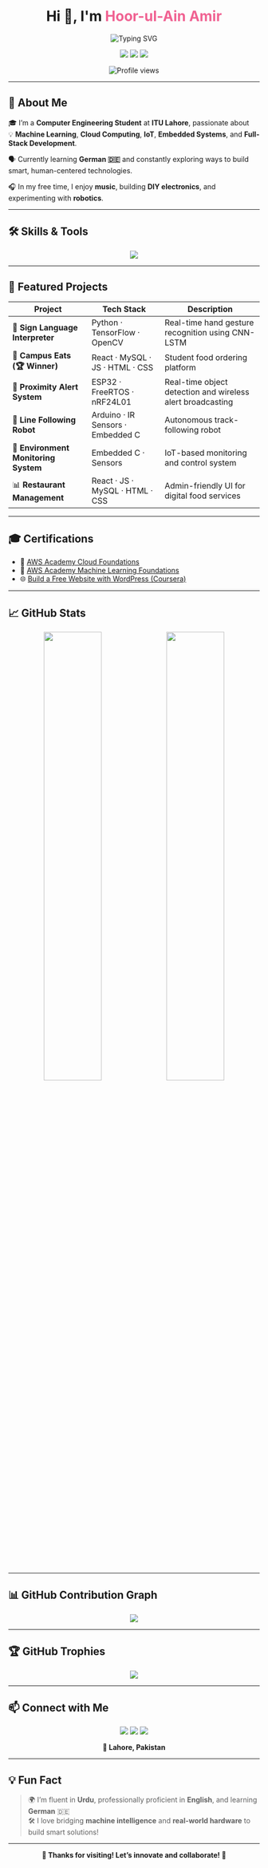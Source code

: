 <!-- 🌟 Advanced & Interactive GitHub Profile for Hoor-ul-Ain Amir -->

<h1 align="center">Hi 👋, I'm <span style="color:#f06292;"><strong>Hoor-ul-Ain Amir</strong></span></h1>

<p align="center">
  <img src="https://readme-typing-svg.demolab.com?font=Fira+Code&size=22&pause=1000&color=F70000&center=true&width=1000&lines=Computer+Engineering+Student+%40+ITU+Lahore;Machine+Learning+%7C+Cloud+%7C+IoT+%7C+Embedded+Systems;Always+Learning+and+Building+Something+New+%F0%9F%9A%80" alt="Typing SVG"/>
</p>

<p align="center">
  <a href="mailto:hoorulainamir26@gmail.com"><img src="https://img.shields.io/badge/Gmail-D14836?style=for-the-badge&logo=gmail&logoColor=white"/></a>
  <a href="https://www.linkedin.com/in/hoor-ul-ain-amir-701006281/"><img src="https://img.shields.io/badge/LinkedIn-0077B5?style=for-the-badge&logo=linkedin&logoColor=white"/></a>
  <a href="https://github.com/HoorUlAinAmir"><img src="https://img.shields.io/badge/GitHub-181717?style=for-the-badge&logo=github&logoColor=white"/></a>
</p>

<p align="center">
  <img src="https://komarev.com/ghpvc/?username=HoorUlAinAmir&style=flat-square&color=blue" alt="Profile views"/>
</p>

---

## 🧩 About Me

🎓 I’m a **Computer Engineering Student** at **ITU Lahore**, passionate about  
💡 **Machine Learning**, **Cloud Computing**, **IoT**, **Embedded Systems**, and **Full-Stack Development**.

🗣️ Currently learning **German 🇩🇪** and constantly exploring ways to build smart, human-centered technologies.

🎧 In my free time, I enjoy **music**, building **DIY electronics**, and experimenting with **robotics**.

---

## 🛠️ Skills & Tools

<p align="center">
  <img src="https://skillicons.dev/icons?i=python,cpp,c,js,react,aws,docker,kubernetes,git,github,arduino,esp32,tensorflow,matlab" />
</p>

---

## 🚀 Featured Projects

| Project                              | Tech Stack                        | Description                                                |
| ------------------------------------ | --------------------------------- | ---------------------------------------------------------- |
| 🤟 **Sign Language Interpreter**     | Python · TensorFlow · OpenCV      | Real-time hand gesture recognition using CNN-LSTM          |
| 🍱 **Campus Eats (🏆 Winner)**      | React · MySQL · JS · HTML · CSS   | Student food ordering platform                             |
| 📡 **Proximity Alert System**        | ESP32 · FreeRTOS · nRF24L01       | Real-time object detection and wireless alert broadcasting |
| 🤖 **Line Following Robot**          | Arduino · IR Sensors · Embedded C | Autonomous track-following robot                           |
| 🌿 **Environment Monitoring System** | Embedded C · Sensors              | IoT-based monitoring and control system                    |
| 📊 **Restaurant Management**         | React · JS · MySQL · HTML · CSS   | Admin-friendly UI for digital food services                |

---

## 🎓 Certifications

* 🧩 [AWS Academy Cloud Foundations](https://drive.google.com/file/d/1mPfCkxlJMeMs3p-pWIzzjtdAqTgMG2Vh/view?usp=drive_link)
* 🤖 [AWS Academy Machine Learning Foundations](https://drive.google.com/file/d/1oVuocgt067iswtocPSnKy9LQlxnz8Zwb/view?usp=drive_link)
* 🌐 [Build a Free Website with WordPress (Coursera)](https://drive.google.com/file/d/1KRY4h4cW_CJJW1ltzzhSva6PtY0Xvs1-/view?usp=drive_link)

---

## 📈 GitHub Stats

<p align="center">
  <img src="https://github-readme-stats.vercel.app/api?username=HoorUlAinAmir&show_icons=true&theme=tokyonight&hide_border=true" width="48%" />
  <img src="https://github-readme-stats.vercel.app/api/top-langs/?username=HoorUlAinAmir&layout=compact&theme=tokyonight&hide_border=true" width="48%" />
</p>

---

## 📊 GitHub Contribution Graph

<p align="center">
  <img src="https://github-readme-activity-graph.cyclic.app/graph?username=HoorUlAinAmir&theme=react-dark&hide_border=true" />
</p>

---

## 🏆 GitHub Trophies

<p align="center">
  <img src="https://github-profile-trophy.vercel.app/?username=HoorUlAinAmir&theme=radical&no-frame=true&margin-w=15" />
</p>

---

## 📫 Connect with Me

<p align="center">
  <a href="mailto:hoorulainamir26@gmail.com"><img src="https://img.shields.io/badge/Email-D14836?style=flat-square&logo=gmail&logoColor=white"/></a>
  <a href="https://www.linkedin.com/in/hoor-ul-ain-amir-701006281/"><img src="https://img.shields.io/badge/LinkedIn-0077B5?style=flat-square&logo=linkedin&logoColor=white"/></a>
  <a href="https://github.com/HoorUlAinAmir"><img src="https://img.shields.io/badge/GitHub-181717?style=flat-square&logo=github&logoColor=white"/></a>
</p>

<p align="center"><strong>📍 Lahore, Pakistan</strong></p>

---

## 💡 Fun Fact

> 🌍 I’m fluent in **Urdu**, professionally proficient in **English**, and learning **German** 🇩🇪  
> 🛠️ I love bridging **machine intelligence** and **real-world hardware** to build smart solutions!

---

<p align="center">
  <strong>🌟 Thanks for visiting! Let’s innovate and collaborate! 🚀</strong>
</p>
